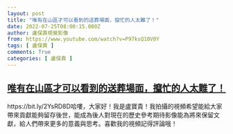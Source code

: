 ```yaml
---
layout: post
title: "唯有在山區才可以看到的送葬場面，攛忙的人太難了！"
date: 2022-07-25T08:00:15.000Z
author: 盧保貴視覺影像
from: https://www.youtube.com/watch?v=P97ksQ10V0Y
tags: [ 盧保貴 ]
comments: True
categories: [ 盧保貴 ]
---
```

<!--1658736015000-->
[唯有在山區才可以看到的送葬場面，攛忙的人太難了！](https://www.youtube.com/watch?v=P97ksQ10V0Y)
------

<div>
https://bit.ly/2YsRD8D哈嘍，大家好！我是盧寶貴！我拍攝的視頻希望能給大家帶來貢獻能夠留存後世，能成為後人對現在的歷史參考期待影像能為將來保留文獻，給人們帶來更多的意義與思考。喜歡我的視頻記得評論哦！
</div>
